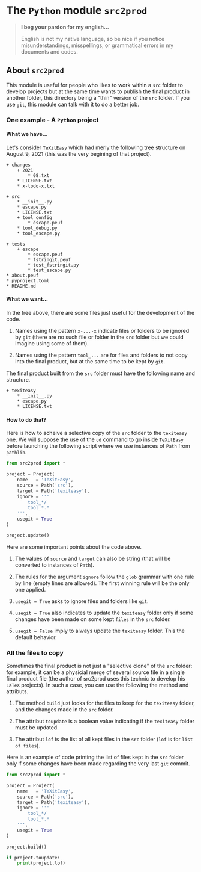 The `Python` module `src2prod`
==============================


> **I beg your pardon for my english...**
>
> English is not my native language, so be nice if you notice misunderstandings, misspellings, or grammatical errors in my documents and codes.


About `src2prod`
----------------

This module is useful for people who likes to work within a `src` folder to develop projects but at the same time wants to publish the final product in another folder, this directory being a "thin" version of the `src` folder. If you use `git`, this module can talk with it to do a better job. 


### One example - A `Python` project

#### What we have...

Let's consider [`TeXitEasy`](https://github.com/projetmbc/tools-for-latex/tree/master/TeXitEasy)  which had merly the following tree structure on August 9, 2021 (this was the very begining of that project).

~~~
+ changes
    + 2021
        * 08.txt
    * LICENSE.txt
    * x-todo-x.txt

+ src
    * __init__.py
    * escape.py
    * LICENSE.txt
    + tool_config
        * escape.peuf
    * tool_debug.py
    * tool_escape.py

+ tests
    + escape
        * escape.peuf
        * fstringit.peuf
        * test_fstringit.py
        * test_escape.py
* about.peuf
* pyproject.toml
* README.md
~~~


#### What we want...

In the tree above, there are some files just useful for the development of the code.

  1. Names using the pattern `x-...-x` indicate files or folders to be ignored by `git` (there are no such file or folder in the `src` folder but we could imagine using some of them).

  1. Names using the pattern `tool_...` are for files and folders to not copy into the final product, but at the same time to be kept by `git`.


The final product built from the `src` folder must have the following name and structure. 

~~~
+ texiteasy
    * __init__.py
    * escape.py
    * LICENSE.txt
~~~


#### How to do that?

Here is how to acheive a selective copy of the `src` folder to the `texiteasy` one. We will suppose the use of the `cd` command to go inside `TeXitEasy` before launching the following script where we use instances of `Path` from `pathlib`.

~~~python
from src2prod import *

project = Project(
    name   = 'TeXitEasy',
    source = Path('src'),
    target = Path('texiteasy'),
    ignore = '''
        tool_*/
        tool_*.*
    ''',
    usegit = True
)

project.update()
~~~

Here are some important points about the code above.

  1. The values of `source` and `target` can also be string (that will be converted to instances of `Path`).

  1. The rules for the argument `ignore` follow the `glob` grammar with one rule by line (empty lines are allowed). The first winning rule will be the only one applied.

  1. `usegit = True` asks to ignore files and folders like `git`.

  1. `usegit = True` also indicates to update the `texiteasy` folder only if some changes have been made on some kept `files` in the `src` folder.

  1. `usegit = False` imply to always update the `texiteasy` folder. This the default behavior.


### All the files to copy

Sometimes the final product is not just a "selective clone" of the `src` folder: for example, it can be a physicial merge of several source file in a single final product file (the author of src2prod uses this technic to develop his `LaTeX` projects). In such a case, you can use the following the method and attributs.

  1. The method `build` just looks for the files to keep for the `texiteasy` folder, and the changes made in the `src` folder.

  1. The attribut `toupdate` is a boolean value indicating if the `texiteasy` folder must be updated.

  1. The attribut `lof` is the list of all kept files in the `src` folder (`lof` is for `list of files`). 

Here is an example of code printing the list of files kept in the `src` folder only if some changes have been made regarding the very last `git` commit.

~~~python
from src2prod import *

project = Project(
    name   = 'TeXitEasy',
    source = Path('src'),
    target = Path('texiteasy'),
    ignore = '''
        tool_*/
        tool_*.*
    ''',
    usegit = True
)

project.build()

if project.toupdate:
    print(project.lof)
~~~


<!-- :tutorial-START: -->
<!-- :tutorial-END: -->


<!-- :version-START: -->
<!-- :version-END: -->

